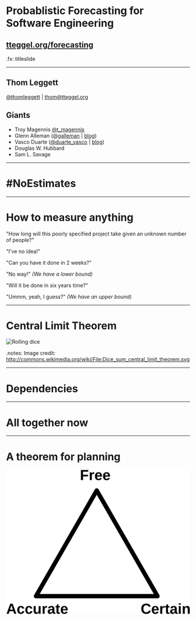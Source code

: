 # Probablistic Forecasting for Software Engineering

## [tteggel.org/forecasting][this]

[this]: http://tteggel.org/forecasting

.fx: titleslide

---

## Thom Leggett

[@thomleggett][] | [thom@tteggel.org][]

[thom@tteggel.org]: mailto:thom@tteggel.org "Primary email"
[@thomleggett]: https://twitter.com/thomleggett "Twitter @thomleggett"

## Giants

* Troy Magennis [@t_magennis][]
* Glenn Alleman ([@galleman][] | [blog][herdingcats])
* Vasco Duarte ([@duarte_vasco][] | [blog][vascoblog])
* Douglas W. Hubbard
* Sam L. Savage

[@t_magennis]: https://twitter.com/t_magennis "Twitter @t_magennis"
[@galleman]: https://twitter.com/galleman "Twitter @galleman"
[@duarte_vasco]: https://twitter.com/duarte_vasco "Twitter @duarte_vasco"

[herdingcats]: http://herdingcats.typepad.com/ "Glenn Alleman's blog"
[vascoblog]: http://softwaredevelopmenttoday.blogspot.co.uk/ "Vasco Duarte's blog"
---

# #NoEstimates

---

# How to measure anything

"How long will this poorly specified project take given an unknown number of people?"

"I've no idea!"

"Can you have it done in 2 weeks?"

"No way!" _(We have a lower bound)_

"Will it be done in six years time?"

"Ummm, yeah, I guess?" _(We have an upper bound)_

---

# Central Limit Theorem

![Rolling dice](http://upload.wikimedia.org/wikipedia/commons/8/8c/Dice_sum_central_limit_theorem.svg)

.notes: Image credit: http://commons.wikimedia.org/wiki/File:Dice_sum_central_limit_theorem.svg

---

# Dependencies

---

# All together now

---

# A theorem for planning

![FAC](fac.svg)

